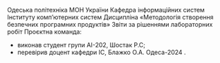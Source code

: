 Одеська політехніка МОН України
Кафедра інформаційних систем Інституту комп’ютерних систем
Дисципліна «Методологія створення безпечних програмних продуктів»
Звіти за рішеннями лабораторних робіт
Проєктна команда:
- виконав студент групи АІ-202, Шостак Р.С;
- перевірив доцент кафедри ІС, Блажко О.А.
Одеса-2024
.
